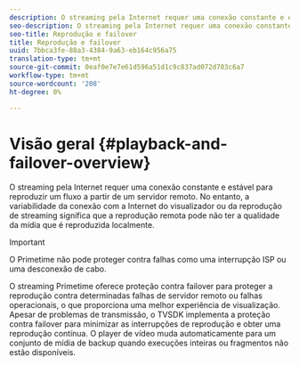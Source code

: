 ```yaml
---
description: O streaming pela Internet requer uma conexão constante e estável para reproduzir um fluxo a partir de um servidor remoto. No entanto, a variabilidade da conexão com a Internet do visualizador ou da reprodução de streaming significa que a reprodução remota pode não ter a qualidade da mídia que é reproduzida localmente.
seo-description: O streaming pela Internet requer uma conexão constante e estável para reproduzir um fluxo a partir de um servidor remoto. No entanto, a variabilidade da conexão com a Internet do visualizador ou da reprodução de streaming significa que a reprodução remota pode não ter a qualidade da mídia que é reproduzida localmente.
seo-title: Reprodução e failover
title: Reprodução e failover
uuid: 7bbca3fe-88a3-4384-9a63-eb164c956a75
translation-type: tm+mt
source-git-commit: 0eaf0e7e7e61d596a51d1c9c837ad072d703c6a7
workflow-type: tm+mt
source-wordcount: '208'
ht-degree: 0%

---
```



# Visão geral {#playback-and-failover-overview}

O streaming pela Internet requer uma conexão constante e estável para reproduzir um fluxo a partir de um servidor remoto. No entanto, a variabilidade da conexão com a Internet do visualizador ou da reprodução de streaming significa que a reprodução remota pode não ter a qualidade da mídia que é reproduzida localmente.

>[!IMPORTANT]
>
>O Primetime não pode proteger contra falhas como uma interrupção ISP ou uma desconexão de cabo.

O streaming Primetime oferece proteção contra failover para proteger a reprodução contra determinadas falhas de servidor remoto ou falhas operacionais, o que proporciona uma melhor experiência de visualização. Apesar de problemas de transmissão, o TVSDK implementa a proteção contra failover para minimizar as interrupções de reprodução e obter uma reprodução contínua. O player de vídeo muda automaticamente para um conjunto de mídia de backup quando execuções inteiras ou fragmentos não estão disponíveis.